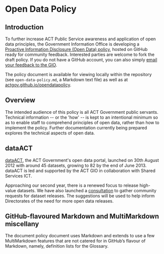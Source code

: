 # Open Data Policy

## Introduction

To further increase ACT Public Service awareness and application of open data principles, the Government Information Office is developing a [Proactive Information Disclosure (Open Data) policy](http://actgov.github.io/opendatapolicy/), hosted on GitHub ready for community feedback. Interested parties are welcome to fork the draft policy. If you do not have a GitHub account, you can also simply [email your feedback to the GIO](mailto:gio@act.gov.au).

The policy document is available for viewing locally within the repository (see `open-data-policy.md`, a Markdown text file) as well as at [actgov.github.io/opendatapolicy](http://actgov.github.io/opendatapolicy/).

## Overview

The intended audience of this policy is all ACT Government public servants. Technical information -- or the 'how' -- is kept to an intentional minimum so as to enable staff to comprehend principles of open data, rather than how to implement the policy. Further documentation currently being prepared explores the technical aspects of open data.

## dataACT

[dataACT](http://www.data.act.gov.au/), the ACT Government's open data portal, launched on 30th August 2012 with around 45 datasets, growing to 82 by the end of June 2013. dataACT is led and supported by the ACT GIO in collaboration with Shared Services ICT.

Approaching our second year, there is a renewed focus to release high-value datasets. We have also launched a [consultation](http://gio.act.gov.au/dataset-consultation/) to gather community requests for dataset releases. The suggestions will be used to help inform Directorates of the need for more open data releases.

## GitHub-flavoured Markdown and MultiMarkdown miscellany

The document policy document uses Markdown and extends to use a few MultiMarkdown features that are not catered for in GitHub’s flavour of Markdown, namely, definition lists for the Glossary.